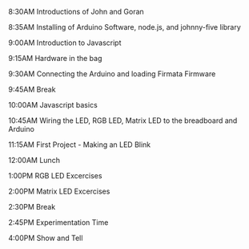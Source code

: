 ﻿8:30AM		Introductions of John and Goran

8:35AM		Installing of Arduino Software, node.js, and johnny-five library

9:00AM		Introduction to Javascript

9:15AM		Hardware in the bag

9:30AM		Connecting the Arduino and loading Firmata Firmware

9:45AM		Break

10:00AM	Javascript basics

10:45AM	Wiring the LED, RGB LED, Matrix LED to the breadboard and Arduino

11:15AM	First Project - Making an LED Blink

12:00AM	Lunch

1:00PM		RGB LED Excercises

2:00PM		Matrix LED Excercises

2:30PM		Break

2:45PM		Experimentation Time

4:00PM		Show and Tell

